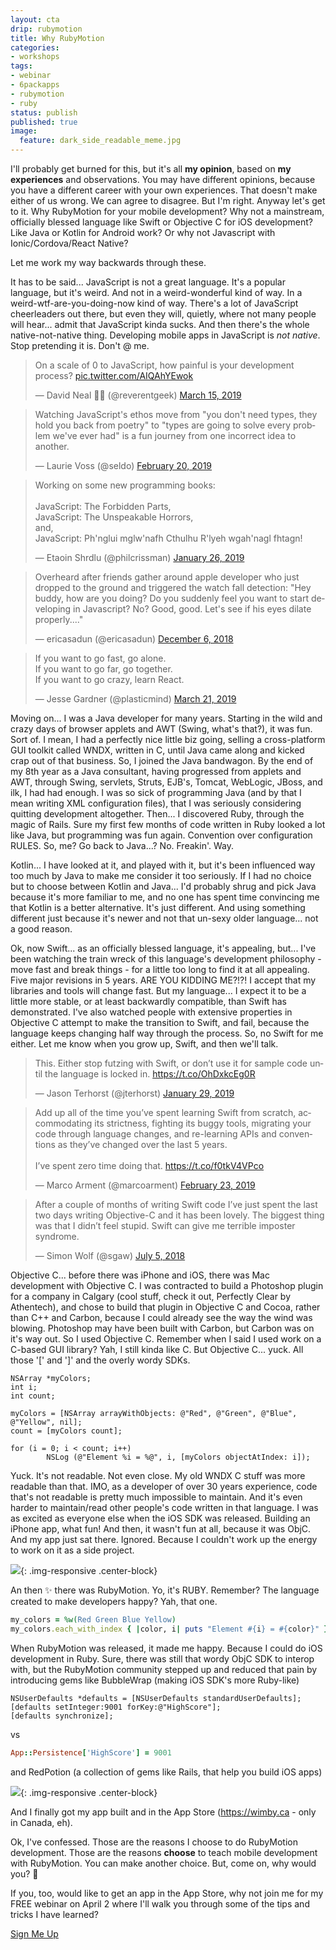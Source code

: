 ```yaml
---
layout: cta
drip: rubymotion
title: Why RubyMotion 
categories:
- workshops
tags:
- webinar
- 6packapps
- rubymotion
- ruby
status: publish
published: true
image:
  feature: dark_side_readable_meme.jpg
---
```

I'll probably get burned for this, but it's all **my opinion**, based on **my experiences** and 
observations. You may have different opinions, because you have a different career with your own 
experiences.  That doesn't make either of us wrong.  We can agree to disagree. But I'm right.
Anyway let's get to it.  Why RubyMotion for your mobile development?  Why not a mainstream, 
officially blessed language like Swift or Objective C for iOS development?  Like Java or Kotlin 
for Android work?  Or why not Javascript with Ionic/Cordova/React Native?

Let me work my way backwards through these.  

It has to be said... JavaScript is not a great language. It's a popular language, but it's weird.
And not in a weird-wonderful kind of way. In a weird-wtf-are-you-doing-now kind of way. There's a 
lot of JavaScript cheerleaders out there, but even they will, quietly, where not many people will 
hear... admit that JavaScript kinda sucks.  And then there's the whole native-not-native thing.
Developing mobile apps in JavaScript is *not* *native*. Stop pretending it is. Don't @ me.

<blockquote class="twitter-tweet" data-lang="en"><p lang="en" dir="ltr">On a scale of 0 to JavaScript, how painful is your development process? <a href="https://t.co/AIQAhYEwok">pic.twitter.com/AIQAhYEwok</a></p>&mdash; David Neal 🥓🥑 (@reverentgeek) <a href="https://twitter.com/reverentgeek/status/1106603703522480130?ref_src=twsrc%5Etfw">March 15, 2019</a></blockquote> <script async src="https://platform.twitter.com/widgets.js" charset="utf-8"></script> 

<blockquote class="twitter-tweet" data-lang="en"><p lang="en" dir="ltr">Watching JavaScript&#39;s ethos move from &quot;you don&#39;t need types, they hold you back from poetry&quot; to &quot;types are going to solve every problem we&#39;ve ever had&quot; is a fun journey from one incorrect idea to another.</p>&mdash; Laurie Voss (@seldo) <a href="https://twitter.com/seldo/status/1098222731861012481?ref_src=twsrc%5Etfw">February 20, 2019</a></blockquote> <script async src="https://platform.twitter.com/widgets.js" charset="utf-8"></script> 

<blockquote class="twitter-tweet" data-lang="en"><p lang="en" dir="ltr">Working on some new programming books:<br><br>JavaScript: The Forbidden Parts,<br>JavaScript: The Unspeakable Horrors, <br>and,<br>JavaScript: Ph&#39;nglui mglw&#39;nafh Cthulhu R&#39;lyeh wgah&#39;nagl fhtagn!</p>&mdash; Etaoin Shrdlu (@philcrissman) <a href="https://twitter.com/philcrissman/status/1088984133143908352?ref_src=twsrc%5Etfw">January 26, 2019</a></blockquote> <script async src="https://platform.twitter.com/widgets.js" charset="utf-8"></script> 

<blockquote class="twitter-tweet" data-lang="en"><p lang="en" dir="ltr">Overheard after friends gather around apple developer who just dropped to the ground and triggered the watch fall detection: &quot;Hey buddy, how are you doing? Do you suddenly feel you want to start developing in Javascript? No? Good, good. Let&#39;s see if his eyes dilate properly....&quot;</p>&mdash; ericasadun (@ericasadun) <a href="https://twitter.com/ericasadun/status/1070501980395659264?ref_src=twsrc%5Etfw">December 6, 2018</a></blockquote> <script async src="https://platform.twitter.com/widgets.js" charset="utf-8"></script> 

<blockquote class="twitter-tweet" data-lang="en"><p lang="en" dir="ltr">If you want to go fast, go alone. <br>If you want to go far, go together.<br>If you want to go crazy, learn React.</p>&mdash; Jesse Gardner (@plasticmind) <a href="https://twitter.com/plasticmind/status/1108712742020628482?ref_src=twsrc%5Etfw">March 21, 2019</a></blockquote> <script async src="https://platform.twitter.com/widgets.js" charset="utf-8"></script> 

 

Moving on... I was a Java developer for many years. Starting in the wild and crazy days of browser 
applets and AWT (Swing, what's that?), it was fun.  Sort of.  I mean, I had a perfectly nice little 
biz going, selling a cross-platform GUI toolkit called WNDX, written in C, until Java came along 
and kicked crap out of that business.  So, I joined the Java bandwagon.  By the end of my 8th year 
as a Java consultant, having progressed from applets and AWT, through Swing, servlets, Struts, 
EJB's, Tomcat, WebLogic, JBoss, and ilk, I had had enough.  I was so sick of programming Java (and 
by that I mean writing XML configuration files), that I was seriously considering quitting 
development altogether.  Then... I discovered Ruby, through the magic of Rails. Sure my first few 
months of code written in Ruby looked a lot like Java, but programming was fun again.  Convention 
over configuration RULES. So, me? Go back to Java...? No. Freakin'. Way.

Kotlin... I have looked at it, and played with it, but it's been influenced way too much by Java 
to make me consider it too seriously. If I had no choice but to choose between Kotlin and Java...
I'd probably shrug and pick Java because it's more familiar to me, and no one has spent time 
convincing me that Kotlin is a better alternative. It's just different.  And using something 
different just because it's newer and not that un-sexy older language... not a good reason.  

Ok, now Swift... as an officially blessed language, it's appealing, but... I've been watching the 
train wreck of this language's development philosophy - move fast and break things - for a little 
too long to find it at all appealing.  Five major revisions in 5 years. ARE YOU KIDDING ME?!?! I 
accept that my libraries and tools will change fast.  But my language... I expect it to be a 
little more stable, or at least backwardly compatible, than Swift has demonstrated. I've also 
watched people with extensive properties in Objective C attempt to make the transition to Swift, 
and fail, because the language keeps changing half way through the process.  So, no Swift for me 
either. Let me know when you grow up, Swift, and then we'll talk.

<blockquote class="twitter-tweet" data-lang="en"><p lang="en" dir="ltr">This. Either stop futzing with Swift, or don’t use it for sample code until the language is locked in. <a href="https://t.co/OhDxkcEg0R">https://t.co/OhDxkcEg0R</a></p>&mdash; Jason Terhorst (@jterhorst) <a href="https://twitter.com/jterhorst/status/1090348428310253569?ref_src=twsrc%5Etfw">January 29, 2019</a></blockquote> <script async src="https://platform.twitter.com/widgets.js" charset="utf-8"></script> 

<blockquote class="twitter-tweet" data-lang="en"><p lang="en" dir="ltr">Add up all of the time you’ve spent learning Swift from scratch, accommodating its strictness, fighting its buggy tools, migrating your code through language changes, and re-learning APIs and conventions as they’ve changed over the last 5 years.<br><br>I’ve spent zero time doing that. <a href="https://t.co/f0tkV4VPco">https://t.co/f0tkV4VPco</a></p>&mdash; Marco Arment (@marcoarment) <a href="https://twitter.com/marcoarment/status/1099406116516253696?ref_src=twsrc%5Etfw">February 23, 2019</a></blockquote> <script async src="https://platform.twitter.com/widgets.js" charset="utf-8"></script> 

<blockquote class="twitter-tweet"><p lang="en" dir="ltr">After a couple of months of writing Swift code I’ve just spent the last two days writing Objective-C and it has been lovely. The biggest thing was that I didn’t feel stupid. Swift can give me terrible imposter syndrome.</p>&mdash; Simon Wolf (@sgaw) <a href="https://twitter.com/sgaw/status/1014893180788133888?ref_src=twsrc%5Etfw">July 5, 2018</a></blockquote> <script async src="https://platform.twitter.com/widgets.js" charset="utf-8"></script>

Objective C... before there was iPhone and iOS, there was Mac development with Objective C. I was 
contracted to build a Photoshop plugin for a company in Calgary (cool stuff, check it out, 
Perfectly Clear by Athentech), and chose to build that plugin in Objective C and Cocoa, rather 
than C++ and Carbon, because I could already see the way the wind was blowing.  Photoshop may 
have been built with Carbon, but Carbon was on it's way out.  So I used Objective C. Remember when 
I said I used work on a C-based GUI library?  Yah, I still kinda like C. But Objective C... yuck. 
All those '\[' and '\]' and the overly wordy SDKs. 

```objc
NSArray *myColors;
int i;
int count;

myColors = [NSArray arrayWithObjects: @"Red", @"Green", @"Blue", @"Yellow", nil];
count = [myColors count];

for (i = 0; i < count; i++)
        NSLog (@"Element %i = %@", i, [myColors objectAtIndex: i]);
```

Yuck. It's not readable. Not even close. My old 
WNDX C stuff was more readable than that.  IMO, as a developer of over 30 years experience, code 
that's not readable is pretty much impossible to maintain. And it's even harder to maintain/read 
other people's code written in that language. I was as excited as everyone else when the iOS SDK 
was released. Building an iPhone app, what fun! And then, it wasn't fun at all, because it was ObjC. 
And my app just sat there. Ignored. Because I couldn't work up the energy to work on it as a side 
project.

![](/img/original/Stick_Guy_Slamming_His_Head_On_Computer.gif){: .img-responsive .center-block}

An then ✨ there was RubyMotion. Yo, it's RUBY. Remember? The language created to make developers 
happy? Yah, that one. 

```ruby
my_colors = %w(Red Green Blue Yellow)
my_colors.each_with_index { |color, i| puts "Element #{i} = #{color}" }
```
 
When RubyMotion was released, it made me happy. Because I could do iOS 
development in Ruby.  Sure, there was still that wordy ObjC SDK to interop with, but the RubyMotion 
community stepped up and reduced that pain by introducing gems like BubbleWrap (making iOS SDK's 
more Ruby-like)
 
```objc
NSUserDefaults *defaults = [NSUserDefaults standardUserDefaults];
[defaults setInteger:9001 forKey:@"HighScore"];
[defaults synchronize];
```

vs

```ruby
App::Persistence['HighScore'] = 9001
```
 
and RedPotion (a collection of gems like Rails, that help you build iOS apps)

![](/img/original/swapi_potion_screen.png){: .img-responsive .center-block}
 
And I finally got my app built and in the App Store (https://wimby.ca - only in Canada, eh).

Ok, I've confessed. Those are the reasons I choose to do RubyMotion development. Those are the 
reasons **choose** to teach mobile development with RubyMotion. You can make another choice. But, 
come on, why would you? 🤘

If you, too, would like to get an app in the App Store, why not join me for my FREE 
webinar on April 2 where I'll walk you through some of the tips and tricks I have learned?

<div class="row cta-margin">
    <div class="col-sm-12 text-center"> 
        <a href="http://drip.la/c/eyJhY2NvdW50X2lkIjoiNjg0MjExMSIsInRyaWdnZXJfaWQiOiIzMTc0MTY3MzgiLCJkeW5hbWljX3VybCI6bnVsbCwidXJsIjoiaHR0cHM6Ly93bmR4c2Nob29sLmVhc3l3ZWJpbmFyLmxpdmUvcmVnaXN0cmF0aW9uIn0" class="btn btn-warning">Sign Me Up</a>
    </div>
</div>

 